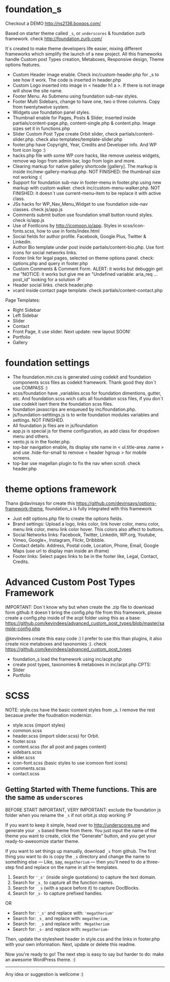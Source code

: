 foundation_s
===

Checkout a DEMO http://ns2136.boxqos.com/

Based on starter theme called `_s`, or `underscores` & foundation zurb framework. check http://foundation.zurb.com/

It´s created to make theme developers life easier, mixing different frameworks which simplify the launch of a new project. All this frameworks handle Custom post Types creation, Metaboxes, Responsive design, Theme options features.

- Custom Header image enable. Check inc/custom-header.php for _s to see how it work. The code is inserted in header.php
- Custom Logo inserted into image in < header h1 a >. If there is not image will show the site name.
- Footer Menu. As Submenu using foundation sub-nav styles.
- Footer Multi Sidebars, change to have one, two o three columns. Copy from twentytwelve system.
- Widgets use foundation panel styles.
- Thumbnail enable for Pages, Posts & Slider, inserted inside partials/content-page.php, content-single.php & content.php. Image sizes set it in functions.php
- Slider Custom Post Type create Orbit slider, check partials/content-slider.php. check also templates/template-slider.php
- footer.php have Copyright, Year, Credits and Developer info. And WP font icon logo :)
- hacks.php file with some WP core hacks, like remove useless widgets, remove wp logo from admin bar, logo from login and more.
- Clearing markup for native gallery shortcode [gallery]. The markup is inside inc/new-gallery-markup.php. NOT FINISHED: the thumbnail size not working :(
- Support for foundation sub-nav in footer-menu in footer.php using new markup with custom walker. check inc/custom-menu-walker.php. NOT FINISHED: it doesn´t use current-menu-item to be replace it with active class.
- JSs hacks for WP_Nav_Menu_Widget to use foundation side-nav classes. check js/app.js
- Comments submit button use foundation small button round styles. check is/app.js
- Use of FontIcons by http://icomoon.io/app. Styles in scss/icon-fonts.scss, how to use in fonts/index.html
- Social fields for author profile. Facebook, Google Plus, Twitter & Linkedin.
- Author Bio template under post inside partials/content-bio.php. Use font icons for social networks links.
- Footer link for legal pages, selected on theme options panel. check: options.php and query in footer.php
- Custom Comments & Comment Form. ALERT: it works but debuggin get me "NOTICE: it works but give me an "Undefined variable: aria_req ... post_id" looking for a solution :P
- Header social links. check header.php
- vcard inside contact page template. check partials/content-contact.php


Page Templates:
- Right Sidebar
- Left Sidebar
- Slider
- Contact
- Front Page, it use slider. Next update: new layout
SOON!
- Portfolio
- Gallery


foundation settings
===

- The foundation.min.css is generated using codekit and foundation components scss files as codekit framework. Thank good they don´t use COMPASS :)
- scss/foundation have _variables.scss for foundation dimentions, gutter, etc. And foundation.scss wich calls all foundation scss files, if you don´t use codekit isert there the foundation scss files.
- foundation javascrips are enqueued by inc/foundation.php.
- js/foundation-setttings.js is to write foundation modules variables and settings. NOT FINISHED.
- All foundation js files are in js/foundation
- app.js is special js for theme configuration, as add class for dropdown menu and others.
- vento.js is in the footer.php.
- top-bar navigation enable, its display site name in < ul.title-area .name > and use .hide-for-small to remove < header hgroup > for mobile screens.
- top-bar use magellan plugin to fix the nav when scroll. check header.php



theme options framework
===

Thanx @davinsays for create this https://github.com/devinsays/options-framework-theme, foundation_s is fully integrated with this framework

- Just edit options.php file to create the options fields.
- Brand settings: Upload a logo, links color, link hover color, menu color, menu link color, menu link color hover. This colors also affect to buttons.
- Social Networks links: Facebook, Twitter, Linkedin, WP.org, Youtube, Vimeo, Google+, Instagram, Flickr, Dribbble.
- Contact details: Address, Postal code, Location, Phone, Email, Google Maps (use url to display man inside an iframe)
- Footer links: Select pages links to be in the footer like, Legal, Contact, Credits.



Advanced Custom Post Types Framework
===

IMPORTANT: Don´t know why but when create the .zip file to download form github it doesn´t bring the config.php file from this framework, please create a config.php inside of the acpt folder using this as a base: https://github.com/kevindees/advanced_custom_post_types/blob/master/sample-config.php

@kevindees create this easy code :) I prefer to use this than plugins, it also create nice metaboxes and taxonomies :). check https://github.com/kevindees/advanced_custom_post_types

- foundation_s load the framework using inc/acpt.php
- create post types, taxonomies & metaboxes in inc/acpt.php
CPTS:
- Slider
- Portfolio



SCSS
===

NOTE: style.css have the basic content styles from _s. I remove the rest becasue prefer the foudnation modernizr.

- style.scss (import styles)
- common.scss
- header.scss (import slider.scss) for Orbit.
- footer.scss
- content.scss (for all post and pages content)
- sidebars.scss
- slider.scss
- icon-font.scss (basic styles to use icomoon font icons)
- comments.scss
- contact.scss



Getting Started with Theme functions. This are the same as `underscores`
---------------

BEFORE START IMPORTANT, VERY IMPORTANT: exclude the foundation js folder when you rename the `_s` if not orbit.js stop working :P

If you want to keep it simple, head over to http://underscores.me and generate your `_s` based theme from there. You just input the name of the theme you want to create, click the "Generate" button, and you get your ready-to-awesomize starter theme.

If you want to set things up manually, download `_s` from github. The first thing you want to do is copy the `_s` directory and change the name to something else — Like, say, `megatherium` — then you'll need to do a three-step find and replace on the name in all the templates.

1. Search for `'_s'` (inside single quotations) to capture the text domain.
2. Search for `_s_` to capture all the function names.
3. Search for ` _s` (with a space before it) to capture DocBlocks.
4. Search for `_s-` to capture prefixed handles.

OR

* Search for: `'_s'` and replace with: `'megatherium'`
* Search for: `_s_` and replace with: `megatherium_`
* Search for: <code>&nbsp;_s</code> and replace with: <code>&nbsp;Megatherium</code>
* Search for: `_s-` and replace with: `megatherium-`

Then, update the stylesheet header in style.css and the links in footer.php with your own information. Next, update or delete this readme.

Now you're ready to go! The next step is easy to say but harder to do: make an awesome WordPress theme. :)

---------------


Any idea or suggestion is wellcome :)
